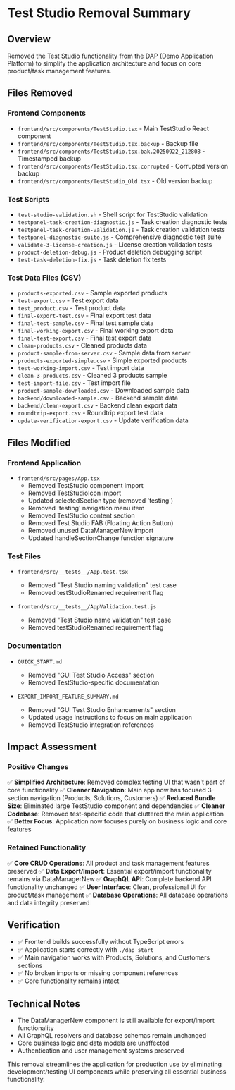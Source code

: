# Test Studio Removal Summary

## Overview
Removed the Test Studio functionality from the DAP (Demo Application Platform) to simplify the application architecture and focus on core product/task management features.

## Files Removed

### Frontend Components
- `frontend/src/components/TestStudio.tsx` - Main TestStudio React component
- `frontend/src/components/TestStudio.tsx.backup` - Backup file
- `frontend/src/components/TestStudio.tsx.bak.20250922_212808` - Timestamped backup
- `frontend/src/components/TestStudio.tsx.corrupted` - Corrupted version backup
- `frontend/src/components/TestStudio_Old.tsx` - Old version backup

### Test Scripts
- `test-studio-validation.sh` - Shell script for TestStudio validation
- `testpanel-task-creation-diagnostic.js` - Task creation diagnostic tests
- `testpanel-task-creation-validation.js` - Task creation validation tests  
- `testpanel-diagnostic-suite.js` - Comprehensive diagnostic test suite
- `validate-3-license-creation.js` - License creation validation tests
- `product-deletion-debug.js` - Product deletion debugging script
- `test-task-deletion-fix.js` - Task deletion fix tests

### Test Data Files (CSV)
- `products-exported.csv` - Sample exported products
- `test-export.csv` - Test export data
- `test_product.csv` - Test product data
- `final-export-test.csv` - Final export test data
- `final-test-sample.csv` - Final test sample data
- `final-working-export.csv` - Final working export data
- `final-test-export.csv` - Final test export data
- `clean-products.csv` - Cleaned products data
- `product-sample-from-server.csv` - Sample data from server
- `products-exported-simple.csv` - Simple exported products
- `test-working-import.csv` - Test import data
- `clean-3-products.csv` - Cleaned 3 products sample
- `test-import-file.csv` - Test import file
- `product-sample-downloaded.csv` - Downloaded sample data
- `backend/downloaded-sample.csv` - Backend sample data
- `backend/clean-export.csv` - Backend clean export data
- `roundtrip-export.csv` - Roundtrip export test data
- `update-verification-export.csv` - Update verification data

## Files Modified

### Frontend Application
- `frontend/src/pages/App.tsx`
  - Removed TestStudio component import
  - Removed TestStudioIcon import
  - Updated selectedSection type (removed 'testing')
  - Removed 'testing' navigation menu item
  - Removed TestStudio content section
  - Removed Test Studio FAB (Floating Action Button)
  - Removed unused DataManagerNew import
  - Updated handleSectionChange function signature

### Test Files
- `frontend/src/__tests__/App.test.tsx`
  - Removed "Test Studio naming validation" test case
  - Removed testStudioRenamed requirement flag

- `frontend/src/__tests__/AppValidation.test.js`
  - Removed "Test Studio name validation" test case
  - Removed testStudioRenamed requirement flag

### Documentation
- `QUICK_START.md`
  - Removed "GUI Test Studio Access" section
  - Removed TestStudio-specific documentation

- `EXPORT_IMPORT_FEATURE_SUMMARY.md`
  - Removed "GUI Test Studio Enhancements" section
  - Updated usage instructions to focus on main application
  - Removed TestStudio integration references

## Impact Assessment

### Positive Changes
✅ **Simplified Architecture**: Removed complex testing UI that wasn't part of core functionality
✅ **Cleaner Navigation**: Main app now has focused 3-section navigation (Products, Solutions, Customers)
✅ **Reduced Bundle Size**: Eliminated large TestStudio component and dependencies
✅ **Cleaner Codebase**: Removed test-specific code that cluttered the main application
✅ **Better Focus**: Application now focuses purely on business logic and core features

### Retained Functionality
✅ **Core CRUD Operations**: All product and task management features preserved
✅ **Data Export/Import**: Essential export/import functionality remains via DataManagerNew
✅ **GraphQL API**: Complete backend API functionality unchanged
✅ **User Interface**: Clean, professional UI for product/task management
✅ **Database Operations**: All database operations and data integrity preserved

## Verification
- ✅ Frontend builds successfully without TypeScript errors
- ✅ Application starts correctly with `./dap start`
- ✅ Main navigation works with Products, Solutions, and Customers sections
- ✅ No broken imports or missing component references
- ✅ Core functionality remains intact

## Technical Notes
- The DataManagerNew component is still available for export/import functionality
- All GraphQL resolvers and database schemas remain unchanged
- Core business logic and data models are unaffected
- Authentication and user management systems preserved

This removal streamlines the application for production use by eliminating development/testing UI components while preserving all essential business functionality.